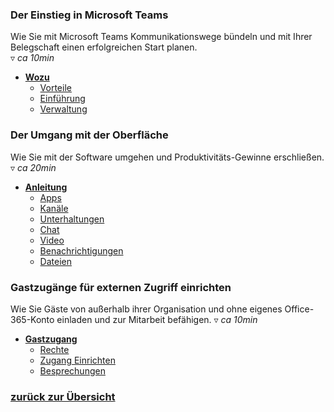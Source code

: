 ### Der Einstieg in Microsoft Teams
Wie Sie mit Microsoft Teams Kommunikationswege bündeln und mit Ihrer Belegschaft einen erfolgreichen Start planen.  
▿ *ca 10min*

- [**Wozu**](#wozu-20200907)
    - [Vorteile](#wozu-vorteile-20200907)
    - [Einführung](#wozu-einfuehrung-20200907)
    - [Verwaltung](#wozu-verwaltung-20200907)


### Der Umgang mit der Oberfläche
Wie Sie mit der Software umgehen und Produktivitäts-Gewinne erschließen.  
▿ *ca 20min*

- [**Anleitung**](#anleitung-20200907)
    - [Apps](#anleitung-apps-20200907)
    - [Kanäle](#anleitung-kanaele-20200907)
    - [Unterhaltungen](#anleitung-unterhaltungen-20200907)
    - [Chat](#anleitung-chat-20200907)
    - [Video](#anleitung-video-20200907)
    - [Benachrichtigungen](#anleitung-benachrichtigungen-20200907)
    - [Dateien](#anleitung-Dateien-20200907)


### Gastzugänge für externen Zugriff einrichten
Wie Sie Gäste von außerhalb ihrer Organisation und ohne eigenes Office-365-Konto einladen und zur Mitarbeit befähigen.
▿ *ca 10min*

- [**Gastzugang**](#gastzugang-20200907)
    - [Rechte](#gastzugang-rechte-20200907)
    - [Zugang Einrichten](#gastzugang-einrichten-20200907)
    - [Besprechungen](#gastzugang-besprechungen-20200907)

### [zurück zur Übersicht](/)
